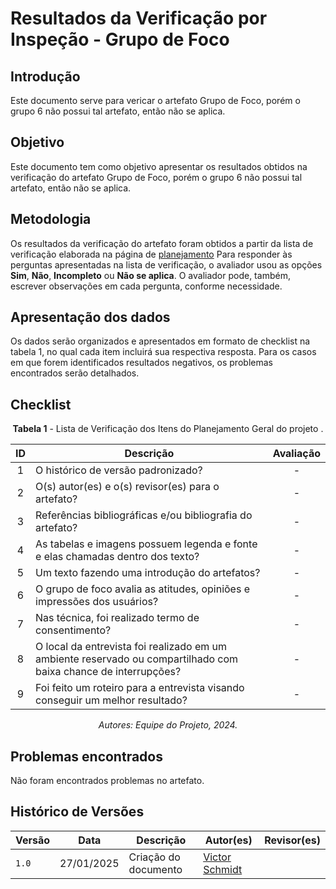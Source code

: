 # Resultados da Verificação por Inspeção - Grupo de Foco

## Introdução

Este documento serve para vericar o artefato Grupo de Foco, porém o grupo 6 não possui tal artefato, então não se aplica.

## Objetivo

Este documento tem como objetivo apresentar os resultados obtidos na verificação do artefato Grupo de Foco, porém o grupo 6 não possui tal artefato, então não se aplica.

## Metodologia

Os resultados da verificação do artefato foram obtidos a partir da lista de verificação elaborada na página de [planejamento](../entrega2/planej2-e2.md) Para responder às perguntas apresentadas na lista de verificação, o avaliador usou as opções **Sim**, **Não**, **Incompleto** ou **Não se aplica**. O avaliador pode, também, escrever observações em cada pergunta, conforme necessidade.

## Apresentação dos dados

Os dados serão organizados e apresentados em formato de checklist na tabela 1, no qual cada item incluirá sua respectiva resposta. Para os casos em que forem identificados resultados negativos, os problemas encontrados serão detalhados.

## Checklist

<center>

**Tabela 1** - Lista de Verificação dos Itens do Planejamento Geral do projeto .

|        ID        | Descrição                                                                                                           | Avaliação  |
| :--------------: | ------------------------------------------------------------------------------------------------------------------- | :--------: | 
| 1 | O histórico de versão padronizado? | - |
| 2 | O(s) autor(es) e o(s) revisor(es) para o artefato? | - |
| 3 | Referências bibliográficas e/ou bibliografia do artefato? | - |
| 4 | As tabelas e imagens possuem legenda e fonte e elas chamadas dentro dos texto? | - |
| 5 | Um texto fazendo uma introdução do artefatos? | - |
| 6 | O grupo de foco avalia as atitudes, opiniões e impressões dos usuários? | - |
| 7 | Nas técnica, foi realizado termo de consentimento? | - |
| 8 | O local da entrevista foi realizado em um ambiente reservado ou compartilhado com baixa chance de interrupções? | - |
| 9 | Foi feito um roteiro para a entrevista visando conseguir um melhor resultado? | - |

_Autores: Equipe do Projeto, 2024._

</center>

## Problemas encontrados

Não foram encontrados problemas no artefato.

## Histórico de Versões

| Versão  | Data | Descrição | Autor(es) | Revisor(es) |
| -------- | ------ | ------ | ---------- | ---------- |
| `1.0` | 27/01/2025 | Criação do documento  | [Victor Schmidt](https://github.com/moonshinerd) |  |
